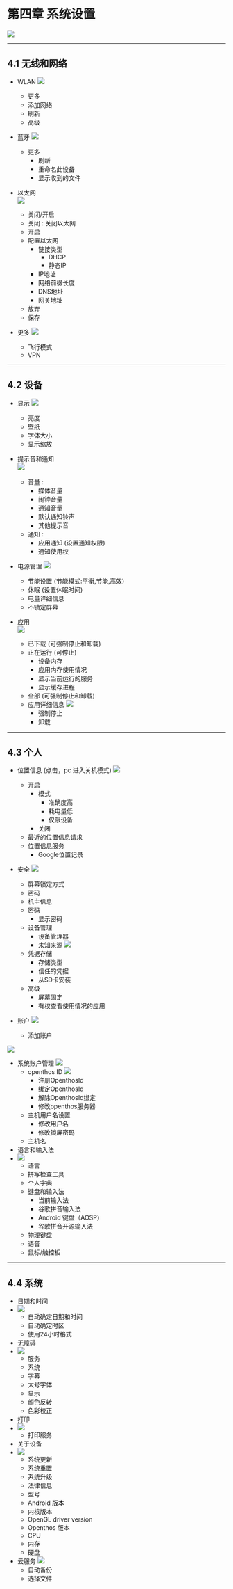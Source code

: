 # 第四章 系统设置
![](https://github.com/openthos/community-analysis/blob/master/pic/using-instractions-pic/setting.png)

***
## 4.1 无线和网络
   - WLAN
      ![](https://github.com/openthos/community-analysis/blob/master/pic/using-instractions-pic/wlan.png) 

       - 更多  
        - 添加网络  
        - 刷新  
        - 高级  

   - 蓝牙
      ![](https://github.com/openthos/community-analysis/blob/master/pic/using-instractions-pic/bluetooth.png)    
     - 更多
       - 刷新
       - 重命名此设备
       - 显示收到的文件
     
   - 以太网      
      ![](https://github.com/openthos/community-analysis/blob/master/pic/using-instractions-pic/ethernet.png)        
      - 关闭/开启  
       - 关闭 : 关闭以太网
       - 开启
        - 配置以太网  
          - 链接类型  
            - DHCP  
            - 静态IP  
          - IP地址  
          - 网络前缀长度  
          - DNS地址
          - 网关地址
        - 放弃  
        - 保存
   
   - 更多
      ![](https://github.com/openthos/community-analysis/blob/master/pic/using-instractions-pic/setting_gengduo.png)  
     - 飞行模式  
     - VPN
***
## 4.2 设备
   - 显示 
      ![](https://github.com/openthos/community-analysis/blob/master/pic/using-instractions-pic/display.png)  
     - 亮度  
     - 壁纸  
     - 字体大小  
     - 显示缩放
     
   - 提示音和通知     
      ![](https://github.com/openthos/community-analysis/blob/master/pic/using-instractions-pic/setting_tishiyin.png)        
     - 音量 :
       - 媒体音量  
       - 闹钟音量  
       - 通知音量
       - 默认通知铃声  
       - 其他提示音
     - 通知 :
       - 应用通知 (设置通知权限)
       - 通知使用权  

   - 电源管理
      ![](https://github.com/openthos/community-analysis/blob/master/pic/using-instractions-pic/powersource.png)   
     - 节能设置 (节能模式:平衡,节能,高效)
     - 休眠 (设置休眠时间)
     - 电量详细信息  
     - 不锁定屏幕  
     
   - 应用      
      ![](https://github.com/openthos/community-analysis/blob/master/pic/using-instractions-pic/setting_yingyong.png)   
     - 已下载 (可强制停止和卸载)
     - 正在运行 (可停止)
       - 设备内存  
       - 应用内存使用情况
       - 显示当前运行的服务
       - 显示缓存进程
     - 全部 (可强制停止和卸载)  
     - 应用详细信息
     ![](https://github.com/openthos/community-analysis/blob/master/pic/using-instractions-pic/appinfo.png)
       - 强制停止
       - 卸载
***
## 4.3 个人 
   - 位置信息 (点击，pc 进入关机模式)
      ![](https://github.com/openthos/community-analysis/blob/master/pic/using-instractions-pic/location.png)
      - 开启
        - 模式
          - 准确度高
          - 耗电量低
          - 仅限设备
        - 关闭
      - 最近的位置信息请求
      - 位置信息服务
        - Google位置记录

   -  安全
      ![](https://github.com/openthos/community-analysis/blob/master/pic/using-instractions-pic/secure.png)     
      - 屏幕锁定方式
      - 密码
      - 机主信息
      - 密码
        - 显示密码
      - 设备管理
         - 设备管理器
         - 未知来源
      ![](https://github.com/openthos/community-analysis/blob/master/pic/using-instractions-pic/tmp_9632-settingsecurity11490052727.png)
      - 凭据存储
        - 存储类型
        - 信任的凭据
        - 从SD卡安装
      - 高级
         - 屏幕固定
         - 有权查看使用情况的应用  

   - 账户
      ![](https://github.com/openthos/community-analysis/blob/master/pic/using-instractions-pic/tmp_9632-settingaddaccout1455351491.png)
     - 添加账户

   ![](https://github.com/openthos/community-analysis/blob/master/pic/using-instractions-pic/tmp_9632-settingaddaccout233668700.png)  

   - 系统账户管理
      ![](https://github.com/openthos/community-analysis/blob/master/pic/using-instractions-pic/accounts.png)
      - openthos ID
      ![](https://github.com/openthos/community-analysis/blob/master/pic/using-instractions-pic/seafile-openthosid.png)
        - 注册OpenthosId
        - 绑定OpenthosId
        - 解除OpenthosId绑定
        - 修改openthos服务器
      - 主机用户名设置
         - 修改用户名
         - 修改锁屏密码
      - 主机名
   - 语言和输入法
   - ![](https://github.com/openthos/community-analysis/blob/master/pic/using-instractions-pic/language.png)
      - 语言
      - 拼写检查工具
      - 个人字典
      - 键盘和输入法
        - 当前输入法
        - 谷歌拼音输入法
        - Android 键盘（AOSP）
        - 谷歌拼音开源输入法
      - 物理键盘
      - 语音
      - 鼠标/触控板

***
## 4.4 系统
   - 日期和时间
   - ![](https://github.com/openthos/community-analysis/blob/master/using-instractions/tmp_9632-settingdate2018264212.png)
      - 自动确定日期和时间
      - 自动确定时区
      - 使用24小时格式
   - 无障碍
   - ![](https://github.com/openthos/community-analysis/blob/master/using-instractions/tmp_9632-settingwu1431718238.png)
     - 服务
     - 系统
     - 字幕
     - 大号字体  
     - 显示
     - 颜色反转
     - 色彩校正
   - 打印
   - ![](https://github.com/openthos/community-analysis/blob/master/pic/using-instractions-pic/printer.png)
      - 打印服务
   - 关于设备
   - ![](https://github.com/openthos/community-analysis/blob/master/pic/using-instractions-pic/deviceinfo.png)
     - 系统更新
     - 系统重置
     - 系统升级 
     - 法律信息
     - 型号
     - Android 版本
     - 内核版本
     - OpenGL driver version
     - Openthos 版本
     - CPU
     - 内存
     - 硬盘    
   - 云服务
      ![](https://github.com/openthos/community-analysis/blob/master/pic/using-instractions-pic/seafile.png)
     - 自动备份
     - 选择文件
